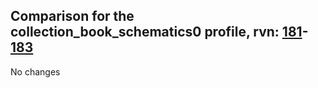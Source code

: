 ## Comparison for the collection_book_schematics0 profile, rvn: [181](https://github.com/PRO100KatYT/FortniteProfileRevisions/tree/main/profiles/collection_book_schematics0/181%20collection_book_schematics0.json)-[183](https://github.com/PRO100KatYT/FortniteProfileRevisions/tree/main/profiles/collection_book_schematics0/183%20collection_book_schematics0.json)

No changes
